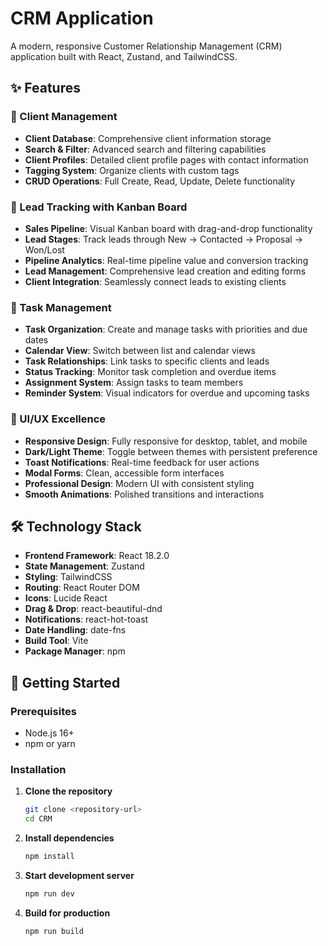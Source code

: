 # CRM Application

A modern, responsive Customer Relationship Management (CRM) application built with React, Zustand, and TailwindCSS.

## ✨ Features

### 🔹 Client Management
- **Client Database**: Comprehensive client information storage
- **Search & Filter**: Advanced search and filtering capabilities
- **Client Profiles**: Detailed client profile pages with contact information
- **Tagging System**: Organize clients with custom tags
- **CRUD Operations**: Full Create, Read, Update, Delete functionality

### 🔹 Lead Tracking with Kanban Board
- **Sales Pipeline**: Visual Kanban board with drag-and-drop functionality
- **Lead Stages**: Track leads through New → Contacted → Proposal → Won/Lost
- **Pipeline Analytics**: Real-time pipeline value and conversion tracking
- **Lead Management**: Comprehensive lead creation and editing forms
- **Client Integration**: Seamlessly connect leads to existing clients

### 🔹 Task Management
- **Task Organization**: Create and manage tasks with priorities and due dates
- **Calendar View**: Switch between list and calendar views
- **Task Relationships**: Link tasks to specific clients and leads
- **Status Tracking**: Monitor task completion and overdue items
- **Assignment System**: Assign tasks to team members
- **Reminder System**: Visual indicators for overdue and upcoming tasks

### 🔹 UI/UX Excellence
- **Responsive Design**: Fully responsive for desktop, tablet, and mobile
- **Dark/Light Theme**: Toggle between themes with persistent preference
- **Toast Notifications**: Real-time feedback for user actions
- **Modal Forms**: Clean, accessible form interfaces
- **Professional Design**: Modern UI with consistent styling
- **Smooth Animations**: Polished transitions and interactions

## 🛠️ Technology Stack

- **Frontend Framework**: React 18.2.0
- **State Management**: Zustand
- **Styling**: TailwindCSS
- **Routing**: React Router DOM
- **Icons**: Lucide React
- **Drag & Drop**: react-beautiful-dnd
- **Notifications**: react-hot-toast
- **Date Handling**: date-fns
- **Build Tool**: Vite
- **Package Manager**: npm

## 🚀 Getting Started

### Prerequisites
- Node.js 16+ 
- npm or yarn

### Installation

1. **Clone the repository**
   ```bash
   git clone <repository-url>
   cd CRM
   ```

2. **Install dependencies**
   ```bash
   npm install
   ```

3. **Start development server**
   ```bash
   npm run dev
   ```

4. **Build for production**
   ```bash
   npm run build
   ```

